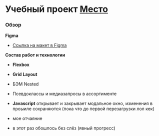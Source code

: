 # Учебный проект [Место](https://cyberpurpur.github.io/mesto/)

### Обзор

**Figma**

* [Ссылка на макет в Figma](https://www.figma.com/file/2cn9N9jSkmxD84oJik7xL7/JavaScript.-Sprint-4?node-id=0%3A1)

**Состав работ и технологии**

* **Flexbox**
* **Grid Layout**
* БЭМ Nested
* Псевдоклассы и медиазапросы в ассортименте

* **Javascript** открывает и закрывает модальное окно, изменения в проыиле сохраняются (пока что до первой перезагрузки лол кек)
* мое отчаяние 
* в этот раз обошлось без слёз (явный прогресс)
